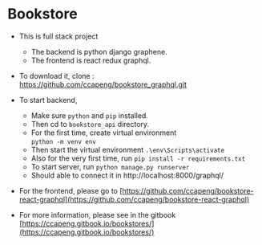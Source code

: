 # Bookstore

- This is full stack project
	- The backend is python django graphene.
	- The frontend is react redux graphql.

- To download it, clone : https://github.com/ccapeng/bookstore_graphql.git

- To start backend,
	- Make sure `python` and `pip` installed.
	- Then cd to `bookstore_api` directory.
	- For the first time, create virtual environment  
		`python -m venv env`
	- Then start the virtual environment `.\env\Scripts\activate`
	- Also for the very first time, run `pip install -r requirements.txt`
	- To start server, run `python manage.py runserver`
	- Should able to connect it in http://localhost:8000/graphql/
	
- For the frontend, please go to
[https://github.com/ccapeng/bookstore-react-graphql](https://github.com/ccapeng/bookstore-react-graphql)

- For more information, please see in the gitbook
	[https://ccapeng.gitbook.io/bookstores/](https://ccapeng.gitbook.io/bookstores/)
	
